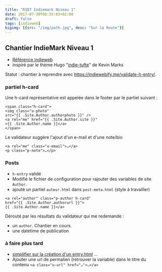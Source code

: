 ```yaml
---
title: "R1D7 Indiemark Niveau 1"
date: 2017-07-30T06:55:03+02:00
draft: false
tags: [indieweb]
bigimg: [{src: "/img/path.jpg", desc: "Sur la Route"}]
---
```


## Chantier IndieMark Niveau 1

- [Référence indieweb](https://indieweb.org/IndieMark#Level_1) 
- inspiré par le thème Hugo "[indie-tufte](https://github.com/ChristopherA/LifeWithAlacrityBlog/tree/master/blog/themes/indie-tufte)" de Kevin Marks

Statut : chantier à reprendre avec <https://indiewebify.me/validate-h-entry/>.

<!--more-->
### partiel h-card 

Une h-card représentative est appelée dans le footer par le partiel suivant :

```
<span class="h-card">
<img class="u-photo"   
src="{{ .Site.Author.authorphoto }}" />   
<a rel="me" href="{{ .Site.Author.site }}"  
>{{ .Site.Author.name }}</a>
</span>
```

Le validateur suggère l'ajout d'un e-mail et d'une note/bio

```
<a rel="me" class="u-email">…</a>
<p class="p-note">…</p>
```


### Posts 
- `h-entry` validé 
- Modifié le fichier de configuration pour rajouter des variables de site `Author`.
- ajouté un partiel `auteur.html` dans `post-meta.html` (style à travailler)

```
<a rel="author" class="p-author h-card"   
href="{{ .Site.Author.authorurl }}">  
{{ .Site.Author.name }}</a>
```

Dérouté par les résultats du validateur qui me redemande :

- un `author`. Chantier en cours.
- une datetime de publication

### à faire plus tard

- [simplifier sur la création d'un entry.html](https://github.com/ChristopherA/LifeWithAlacrityBlog/blob/master/blog/themes/indie-tufte/layouts/_default/entry.html) ... 
- Ajouter une url de permalien (retrouver la variable) dans le titre du contenu ```<a class="u-url" href="…">…</a>``` 

<!--

### briques basiques (Niveau 1 et 2)

Ajouter les [briques de construction indieweb](https://adactio.com/journal/7698) essentielles

- pied de page à travailler 
	- personnaliser variable `site` pour `author` avec linkback
	- [h-card](http://microformats.org/wiki/h-card) représentative sur URL avec photo 
	- rel="me" sur les icônes sociales
- ajouter `h-entry` aux articles

```html
<article class="h-entry">
  <div class="e-content p-name">Hello world! This is my first indieweb post.</div>

  <a class="u-url" href="https://exemple.com/my-first-post">
    Publié le <time class="dt-published">2017-07-28 11:10:22+0000</time>
  </a>
</article>
```

### avancé 
#### webmentions

ressources à compléter : 

- [So long Disqus, hello Webmention](https://nicolas-hoizey.com/2017/07/so-long-disqus-hello-webmentions.html) Nicolas Hoizey - 2017-07-27 (plugin Jekyll)
- [indiewebify my static hugo web site](http://www.petersell.com/2017/indiewebify-my-static-hugo-website)

-->


